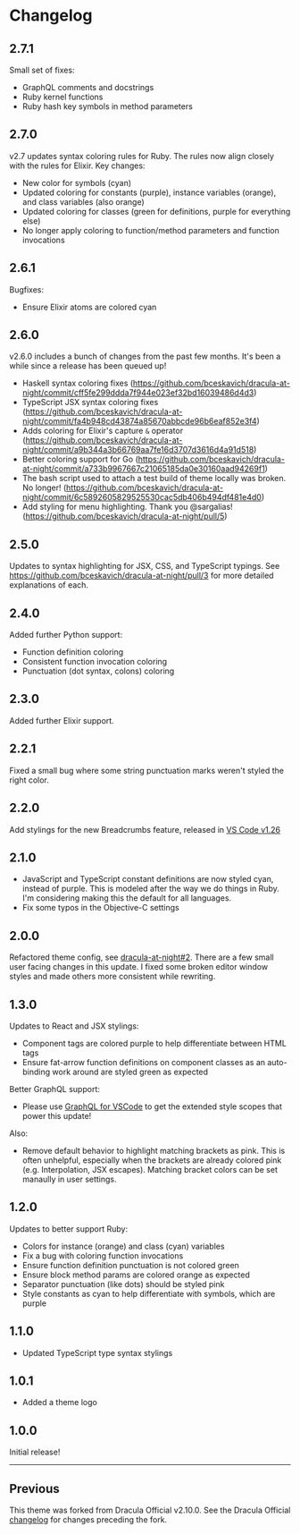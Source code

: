 # Changelog

## 2.7.1

Small set of fixes:

- GraphQL comments and docstrings
- Ruby kernel functions
- Ruby hash key symbols in method parameters

## 2.7.0

v2.7 updates syntax coloring rules for Ruby. The rules now align closely with the rules for Elixir. Key changes:

- New color for symbols (cyan)
- Updated coloring for constants (purple), instance variables (orange), and class variables (also orange)
- Updated coloring for classes (green for definitions, purple for everything else)
- No longer apply coloring to function/method parameters and function invocations

## 2.6.1

Bugfixes:

- Ensure Elixir atoms are colored cyan

## 2.6.0

v2.6.0 includes a bunch of changes from the past few months. It's been a while since a release has been queued up!

- Haskell syntax coloring fixes (https://github.com/bceskavich/dracula-at-night/commit/cff5fe299ddda7f944e023ef32bd16039486d4d3)
- TypeScript JSX syntax coloring fixes (https://github.com/bceskavich/dracula-at-night/commit/fa4b948cd43874a85670abbcde96b6eaf852e3f4)
- Adds coloring for Elixir's capture `&` operator (https://github.com/bceskavich/dracula-at-night/commit/a9b344a3b66769aa7fe16d3707d3616d4a91d518)
- Better coloring support for Go (https://github.com/bceskavich/dracula-at-night/commit/a733b9967667c21065185da0e30160aad94269f1)
- The bash script used to attach a test build of theme locally was broken. No longer! (https://github.com/bceskavich/dracula-at-night/commit/6c5892605829525530cac5db406b494df481e4d0)
- Add styling for menu highlighting. Thank you @sargalias! (https://github.com/bceskavich/dracula-at-night/pull/5)

## 2.5.0

Updates to syntax highlighting for JSX, CSS, and TypeScript typings. See https://github.com/bceskavich/dracula-at-night/pull/3 for more detailed explanations of each.

## 2.4.0

Added further Python support:

- Function definition coloring
- Consistent function invocation coloring
- Punctuation (dot syntax, colons) coloring

## 2.3.0

Added further Elixir support.

## 2.2.1

Fixed a small bug where some string punctuation marks weren't styled the right color.

## 2.2.0

Add stylings for the new Breadcrumbs feature, released in [VS Code v1.26](https://code.visualstudio.com/updates/v1_26#_breadcrumbs)

## 2.1.0

- JavaScript and TypeScript constant definitions are now styled cyan, instead of purple. This is modeled after the way we do things in Ruby. I'm considering making this the default for all languages.
- Fix some typos in the Objective-C settings

## 2.0.0

Refactored theme config, see [dracula-at-night#2](https://github.com/bceskavich/dracula-at-night/pull/2). There are a few small user facing changes in this update. I fixed some broken editor window styles and made others more consistent while rewriting.

## 1.3.0

Updates to React and JSX stylings:

- Component tags are colored purple to help differentiate between HTML tags
- Ensure fat-arrow function definitions on component classes as an auto-binding work around are styled green as expected

Better GraphQL support:

- Please use [GraphQL for VSCode](https://marketplace.visualstudio.com/items?itemName=kumar-harsh.graphql-for-vscode) to get the extended style scopes that power this update!

Also:

- Remove default behavior to highlight matching brackets as pink. This is often unhelpful, especially when the brackets are already colored pink (e.g. Interpolation, JSX escapes). Matching bracket colors can be set manaully in user settings.

## 1.2.0

Updates to better support Ruby:

- Colors for instance (orange) and class (cyan) variables
- Fix a bug with coloring function invocations
- Ensure function definition punctuation is not colored green
- Ensure block method params are colored orange as expected
- Separator punctuation (like dots) should be styled pink
- Style constants as cyan to help differentiate with symbols, which are purple

## 1.1.0

- Updated TypeScript type syntax stylings

## 1.0.1

- Added a theme logo

## 1.0.0

Initial release!

---

## Previous

This theme was forked from Dracula Official v2.10.0. See the Dracula Official [changelog](https://github.com/dracula/visual-studio-code/blob/master/CHANGELOG.md#2100) for changes preceding the fork.
